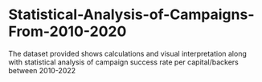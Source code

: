 # Statistical-Analysis-of-Campaigns-From-2010-2020
The dataset provided shows calculations and visual interpretation along with statistical analysis of campaign success rate per capital/backers between 2010-2022
